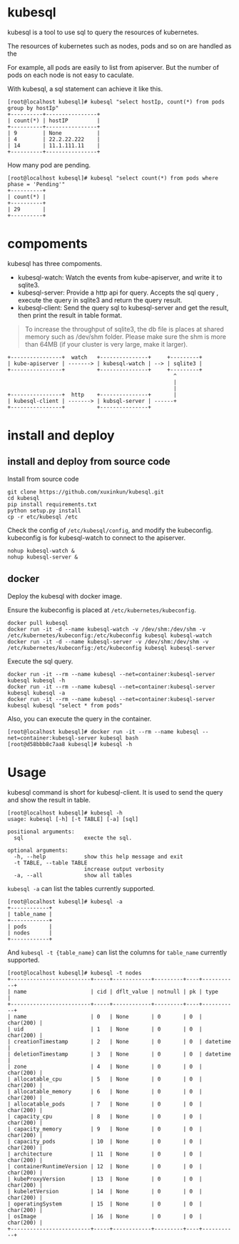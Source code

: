 # kubesql

kubesql is a tool to use sql to query the resources of kubernetes.

The resources of kubernetes such as nodes, pods and so on are handled as the 

For example, all pods are easily to list from apiserver. But the number of pods on each node is not easy to caculate. 

With kubesql, a sql statement can achieve it like this.

```
[root@localhost kubesql]# kubesql "select hostIp, count(*) from pods group by hostIp"
+----------+----------------+
| count(*) | hostIP         |
+----------+----------------+
| 9        | None           |
| 4        | 22.2.22.222    |
| 14       | 11.1.111.11    |
+----------+----------------+
```

How many pod are pending.

```
[root@localhost kubesql]# kubesql "select count(*) from pods where phase = 'Pending'"
+----------+
| count(*) |
+----------+
| 29       |
+----------+
```


# compoments

kubesql has three compoments.

- kubesql-watch: Watch the events from kube-apiserver, and write it to sqlite3.
- kubesql-server: Provide a http api for query. Accepts the sql query , execute the query in sqlite3 and return the query result.
- kubesql-client: Send the query sql to kubesql-server and get the result, then print the result in table format.

> To increase the throughput of sqlite3, the db file is places at shared memory such as /dev/shm folder. Please make sure the shm is more than 64MB (if your cluster is very large, make it larger). 

```
+----------------+  watch   +---------------+     +---------+
| kube-apiserver | -------> | kubesql-watch | --> | sqlite3 |
+----------------+          +---------------+     +---------+
                                                    ^
                                                    |
                                                    |
+----------------+  http    +---------------+       |
| kubesql-client | -------> | kubsql-server | ------+
+----------------+          +---------------+
```

# install and deploy 

## install and deploy from source code

Install from source code

```
git clone https://github.com/xuxinkun/kubesql.git
cd kubesql
pip install requirements.txt
python setup.py install
cp -r etc/kubesql /etc
```

Check the config of `/etc/kubesql/config`, and modify the kubeconfig. kubeconfig is for kubesql-watch to connect to the apiserver.

```
nohup kubesql-watch &
nohup kubesql-server &
```

## docker

Deploy the kubesql with docker image.

Ensure the kubeconfig is placed at `/etc/kubernetes/kubeconfig`.

```
docker pull kubesql
docker run -it -d --name kubesql-watch -v /dev/shm:/dev/shm -v /etc/kubernetes/kubeconfig:/etc/kubeconfig kubesql kubesql-watch
docker run -it -d --name kubesql-server -v /dev/shm:/dev/shm -v /etc/kubernetes/kubeconfig:/etc/kubeconfig kubesql kubesql-server
```

Execute the sql query.

```
docker run -it --rm --name kubesql --net=container:kubesql-server kubesql kubesql -h
docker run -it --rm --name kubesql --net=container:kubesql-server kubesql kubesql -a
docker run -it --rm --name kubesql --net=container:kubesql-server kubesql kubesql "select * from pods"
```

Also, you can execute the query in the container.

```
[root@localhost kubesql]# docker run -it --rm --name kubesql --net=container:kubesql-server kubesql bash
[root@d58bbb8c7aa8 kubesql]# kubesql -h
```

# Usage

kubesql command is short for kubesql-client. It is used to send the query and show the result in table. 

```
[root@localhost kubesql]# kubesql -h
usage: kubesql [-h] [-t TABLE] [-a] [sql]

positional arguments:
  sql                   execte the sql.

optional arguments:
  -h, --help            show this help message and exit
  -t TABLE, --table TABLE
                        increase output verbosity
  -a, --all             show all tables
```

`kubesql -a` can list the tables currently supported.

```
[root@localhost kubesql]# kubesql -a
+------------+
| table_name |
+------------+
| pods       |
| nodes      |
+------------+
```

And `kubesql -t {table_name}` can list the columns for `table_name` currently supported.

```
[root@localhost kubesql]# kubesql -t nodes
+-------------------------+-----+------------+---------+----+-----------+
| name                    | cid | dflt_value | notnull | pk | type      |
+-------------------------+-----+------------+---------+----+-----------+
| name                    | 0   | None       | 0       | 0  | char(200) |
| uid                     | 1   | None       | 0       | 0  | char(200) |
| creationTimestamp       | 2   | None       | 0       | 0  | datetime  |
| deletionTimestamp       | 3   | None       | 0       | 0  | datetime  |
| zone                    | 4   | None       | 0       | 0  | char(200) |
| allocatable_cpu         | 5   | None       | 0       | 0  | char(200) |
| allocatable_memory      | 6   | None       | 0       | 0  | char(200) |
| allocatable_pods        | 7   | None       | 0       | 0  | char(200) |
| capacity_cpu            | 8   | None       | 0       | 0  | char(200) |
| capacity_memory         | 9   | None       | 0       | 0  | char(200) |
| capacity_pods           | 10  | None       | 0       | 0  | char(200) |
| architecture            | 11  | None       | 0       | 0  | char(200) |
| containerRuntimeVersion | 12  | None       | 0       | 0  | char(200) |
| kubeProxyVersion        | 13  | None       | 0       | 0  | char(200) |
| kubeletVersion          | 14  | None       | 0       | 0  | char(200) |
| operatingSystem         | 15  | None       | 0       | 0  | char(200) |
| osImage                 | 16  | None       | 0       | 0  | char(200) |
+-------------------------+-----+------------+---------+----+-----------+
```
